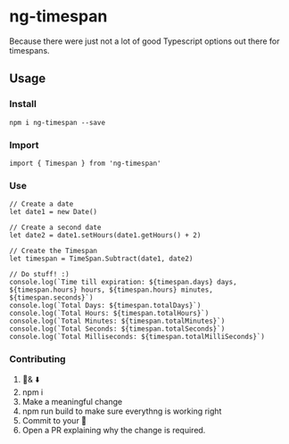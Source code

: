# ng-timespan
Because there were just not a lot of good Typescript options out there for timespans.

## Usage

### Install
`npm i ng-timespan --save`

### Import
`import { Timespan } from 'ng-timespan'`

### Use
```
// Create a date
let date1 = new Date()

// Create a second date
let date2 = date1.setHours(date1.getHours() + 2)

// Create the Timespan
let timespan = TimeSpan.Subtract(date1, date2)

// Do stuff! :)
console.log(`Time till expiration: ${timespan.days} days, ${timespan.hours} hours, ${timespan.hours} minutes, ${timespan.seconds}`)
console.log(`Total Days: ${timespan.totalDays}`)
console.log(`Total Hours: ${timespan.totalHours}`)
console.log(`Total Minutes: ${timespan.totalMinutes}`)
console.log(`Total Seconds: ${timespan.totalSeconds}`)
console.log(`Total Milliseconds: ${timespan.totalMilliSeconds}`)
```

### Contributing
1. 🍴& ⬇️ 
2. npm i
3. Make a meaningful change
4. npm run build to make sure everythng is working right
5. Commit to your 🍴
6. Open a PR explaining why the change is required.
